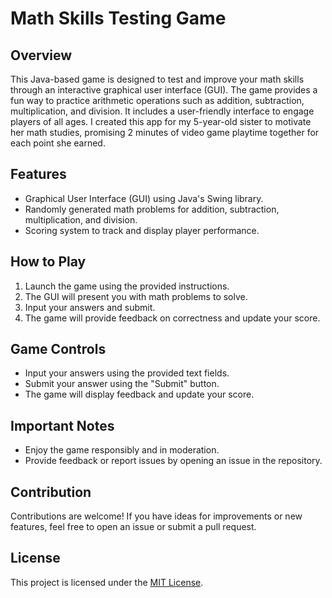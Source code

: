 # Math Skills Testing Game

## Overview

This Java-based game is designed to test and improve your math skills through an interactive graphical user interface (GUI). The game provides a fun way to practice arithmetic operations such as addition, subtraction, multiplication, and division. It includes a user-friendly interface to engage players of all ages. I created this app for my 5-year-old sister to motivate her math studies, promising 2 minutes of video game playtime together for each point she earned.

## Features

- Graphical User Interface (GUI) using Java's Swing library.
- Randomly generated math problems for addition, subtraction, multiplication, and division.
- Scoring system to track and display player performance.

## How to Play

1. Launch the game using the provided instructions.
2. The GUI will present you with math problems to solve.
3. Input your answers and submit.
4. The game will provide feedback on correctness and update your score.

## Game Controls

- Input your answers using the provided text fields.
- Submit your answer using the "Submit" button.
- The game will display feedback and update your score.

## Important Notes

- Enjoy the game responsibly and in moderation.
- Provide feedback or report issues by opening an issue in the repository.

## Contribution

Contributions are welcome! If you have ideas for improvements or new features, feel free to open an issue or submit a pull request.

## License

This project is licensed under the [MIT License](LICENSE).
